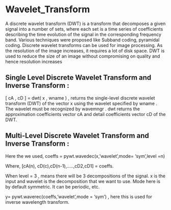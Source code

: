 # Wavelet_Transform
A discrete wavelet transform (DWT) is a transform that decomposes a given signal into a number of sets, where each set is a time series of coefficients describing the time evolution of the signal in the corresponding frequency band.  Various techniques were proposed like Subband coding, pyramidal coding. Discrete wavelet transforms can be used for image processing. As the resolution of the image increases, it requires a lot of disk space. DWT is used to reduce the size of an image without compromising on quality and hence resolution increases   

## Single Level Discrete Wavelet Transform and Inverse Transform :  
[ cA , cD ] = dwt( x , wname ) , returns the single-level discrete wavelet transform (DWT) of the vector x using the wavelet specified by wname . The wavelet must be recognized by wavemngr . dwt returns the approximation coefficients vector cA and detail coefficients vector cD of the DWT.


## Multi-Level Discrete Wavelet Transform and Inverse Transform : 

Here the we used, coeffs = pywt.wavedec(x,’wavelet’,mode= ‘sym’,level =n)

Where, [cA(n), cD(c),cD(n-1),.....,cD2,cD1] = coeffs.

When level = 3 , means there will be 3  decompositions of the signal. x is the input and wavelet is the decomposition that we want to use. Mode here is by default symmetric. It can be periodic, etc.

y= pywt.waverec(coeffs,’wavelet’,mode = ‘sym’) , here this is used for inverse wavelength transform. 

